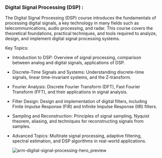 ### Digital Signal Processing (DSP) :

The Digital Signal Processing (DSP) course introduces the fundamentals of processing digital signals, a key technology in many fields such as telecommunications, audio processing, and radar. This course covers the theoretical foundations, practical techniques, and tools required to analyze, design, and implement digital signal processing systems.

Key Topics:
- Introduction to DSP: Overview of signal processing, comparison between analog and digital signals, applications of DSP.
- Discrete-Time Signals and Systems: Understanding discrete-time signals, linear time-invariant systems, and the Z-transform.
- Fourier Analysis: Discrete Fourier Transform (DFT), Fast Fourier Transform (FFT), and their applications in signal analysis.
- Filter Design: Design and implementation of digital filters, including Finite Impulse Response (FIR) and Infinite Impulse Response (IIR) filters.
- Sampling and Reconstruction: Principles of signal sampling, Nyquist theorem, aliasing, and techniques for reconstructing signals from samples.
- Advanced Topics: Multirate signal processing, adaptive filtering, spectral estimation, and DSP algorithms in real-world applications.

  ![arm-digital-signal-processing-hero_preview](https://github.com/user-attachments/assets/bfc2ac74-96a2-4bbc-b204-e454985d9c0f)
